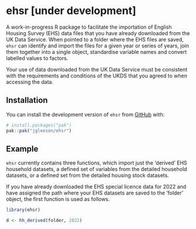 
<!-- README.md is generated from README.Rmd. Please edit that file -->

# ehsr \[under development\]

<!-- badges: start -->
<!-- badges: end -->

A work-in-progress R package to facilitate the importation of English
Housing Survey (EHS) data files that you have already downloaded from
the UK Data Service. When pointed to a folder where the EHS files are
saved, `ehsr` can identify and import the files for a given year or
series of years, join them together into a single object, standardise
variable names and convert labelled values to factors.

Your use of data downloaded from the UK Data Service must be consistent
with the requirements and conditions of the UKDS that you agreed to when
accessing the data.

## Installation

You can install the development version of `ehsr` from
[GitHub](https://github.com/) with:

``` r
# install.packages("pak")
pak::pak("jgleeson/ehsr")
```

## Example

`ehsr` currently contains three functions, which import just the
‘derived’ EHS household datasets, a defined set of variables from the
detailed household datasets, or a defined set from the detailed housing
stock datasets.

If you have already downloaded the EHS special licence data for 2022 and
have assigned the path where your EHS datasets are saved to the ‘folder’
object, the first function is used as follows.

``` r
library(ehsr)

d <- hh_derived(folder, 2022)
```
